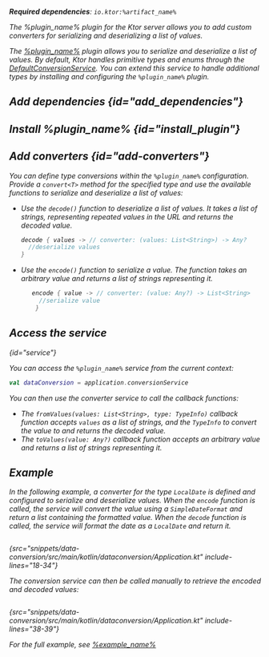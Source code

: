[//]: # (title: Data conversion)

<var name="artifact_name" value="ktor-server-data-conversion"/>
<var name="package_name" value="io.ktor.server.plugins.dataconversion"/>
<var name="plugin_name" value="DataConversion"/>
<var name="example_name" value="data-conversion"/>

<tldr>
<include from="lib.topic" element-id="download_example"/>
<p>
<b>Required dependencies</b>: <code>io.ktor:%artifact_name%</code>
</p>
<include from="lib.topic" element-id="native_server_supported"/>
</tldr>

<link-summary>
The %plugin_name% plugin for the Ktor server allows you to add custom converters for serializing and deserializing a list of values.
</link-summary>

The [%plugin_name%](https://api.ktor.io/ktor-utils/io.ktor.util.converters/-data-conversion/index.html) plugin
allows you to serialize and deserialize a list of values. By default, Ktor handles primitive types and enums through the
[DefaultConversionService](https://api.ktor.io/ktor-utils/io.ktor.util.converters/-default-conversion-service/index.html).
You can extend this service to handle additional types by installing and configuring the `%plugin_name%` plugin.

## Add dependencies {id="add_dependencies"}

<include from="lib.topic" element-id="add_ktor_artifact_intro"/>
<include from="lib.topic" element-id="add_ktor_artifact"/>

## Install %plugin_name% {id="install_plugin"}

<include from="lib.topic" element-id="install_plugin"/>

## Add converters {id="add-converters"}

You can define type conversions within the `%plugin_name%` configuration. Provide a `convert<T>` method for the
specified type and use the available
functions to serialize and deserialize a list of values:

* Use the `decode()` function to deserialize a list of values. It takes a list of strings, representing
  repeated values in the URL and returns the decoded value.

  ```kotlin
  decode { values -> // converter: (values: List<String>) -> Any?
    //deserialize values
  }
  ```

* Use the `encode()` function to serialize a value. The function takes an arbitrary value and returns a list of
  strings representing it.

  ```kotlin
     encode { value -> // converter: (value: Any?) -> List<String>
       //serialize value
      }
  ```

## Access the service

{id="service"}

You can access the `%plugin_name%` service from the current context:

```kotlin
val dataConversion = application.conversionService
```

You can then use the converter service to call the callback functions:

* The `fromValues(values: List<String>, type: TypeInfo)` callback function accepts `values` as a list of strings, and
  the `TypeInfo` to convert the value to
  and returns the decoded value.
* The `toValues(value: Any?)` callback function accepts an arbitrary value and returns a list of strings representing
  it.

## Example

In the following example, a converter for the type `LocalDate` is defined and configured to serialize and deserialize
values. When the `encode` function is called, the service will convert the value using a `SimpleDateFormat` and return a
list containing the formatted value.
When the `decode` function is called, the service will format the date as a `LocalDate` and return it.

```kotlin
```

{src="snippets/data-conversion/src/main/kotlin/dataconversion/Application.kt" include-lines="18-34"}

The conversion service can then be called manually to retrieve the encoded and decoded values:

```kotlin
```

{src="snippets/data-conversion/src/main/kotlin/dataconversion/Application.kt" include-lines="38-39"}

For the full example,
see [%example_name%](https://github.com/ktorio/ktor-documentation/tree/%ktor_version%/codeSnippets/snippets/%example_name%)